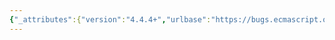 ```yaml
---
{"_attributes":{"version":"4.4.4+","urlbase":"https://bugs.ecmascript.org/","maintainer":"dherman@mozilla.com"},"bug":{"bug_id":1078,"creation_ts":"2012-11-27 15:23:00 -0800","short_desc":"9.3.11: missing \"each\"","delta_ts":"2012-12-21 18:08:21 -0800","product":"Draft for 6th Edition","component":"editorial issue","version":"Rev 12: November 22, 2012 Draft","rep_platform":"All","op_sys":"All","bug_status":"RESOLVED","resolution":"FIXED","priority":"Normal","bug_severity":"normal","everconfirmed":true,"reporter":{"uid":"jmdyck","name":"Michael Dyck"},"assigned_to":{"uid":"allen","name":"Allen Wirfs-Brock"},"long_desc":[{"commentid":2883,"comment_count":0,"who":{"uid":"jmdyck","name":"Michael Dyck"},"bug_when":"2012-11-27 15:23:23 -0800","thetext":"In 9.3.11 \"CreateArrayFromList (elements)\",\nstep 4 says:\n    For element e of elements\n\nAfter \"For\", insert \"each\"."},{"commentid":2955,"comment_count":1,"who":{"uid":"allen","name":"Allen Wirfs-Brock"},"bug_when":"2012-12-01 10:58:33 -0800","thetext":"fixed in rev 13 editor's draft"}]}}
---
```

